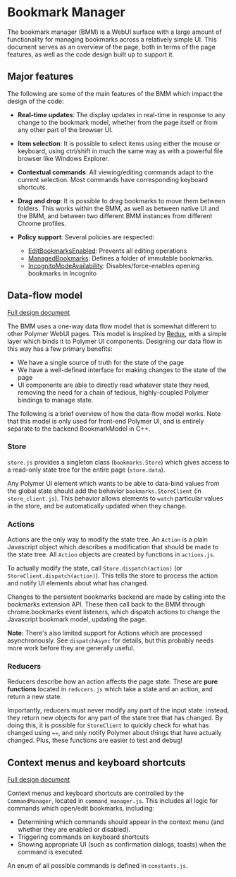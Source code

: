 # Bookmark Manager

The bookmark manager (BMM) is a WebUI surface with a large amount of
functionality for managing bookmarks across a relatively simple UI. This
document serves as an overview of the page, both in terms of the page features,
as well as the code design built up to support it.

## Major features

The following are some of the main features of the BMM which impact the design
of the code:

* **Real-time updates**: The display updates in real-time in response to any
  change to the bookmark model, whether from the page itself or from any other
  part of the browser UI.
* **Item selection**: It is possible to select items using either the mouse or
  keyboard, using ctrl/shift in much the same way as with a powerful file
  browser like Windows Explorer.
* **Contextual commands**: All viewing/editing commands adapt to the current
  selection. Most commands have corresponding keyboard shortcuts.
* **Drag and drop**: It is possible to drag bookmarks to move them between
  folders. This works within the BMM, as well as between native UI and the BMM,
  and between two different BMM instances from different Chrome profiles.
* **Policy support**: Several policies are respected:

  - [EditBookmarksEnabled](https://www.chromium.org/administrators/policy-list-3#EditBookmarksEnabled):
    Prevents all editing operations
  - [ManagedBookmarks](https://www.chromium.org/administrators/policy-list-3#ManagedBookmarks):
    Defines a folder of immutable bookmarks.
  - [IncognitoModeAvailability](https://www.chromium.org/administrators/policy-list-3#IncognitoModeAvailability):
    Disables/force-enables opening bookmarks in Incognito

## Data-flow model

[Full design document](https://docs.google.com/document/d/1deh7jm-x95d_nWfvWqZAwwgzR6q_1SXIuRoNnQlqCqA/edit?usp=sharing)

The BMM uses a one-way data flow model that is somewhat different to other
Polymer WebUI pages. This model is inspired by [Redux](http://redux.js.org/),
with a simple layer which binds it to Polymer UI components. Designing our data
flow in this way has a few primary benefits:

* We have a single source of truth for the state of the page
* We have a well-defined interface for making changes to the state of the page
* UI components are able to directly read whatever state they need, removing the
  need for a chain of tedious, highly-coupled Polymer bindings to manage state.

The following is a brief overview of how the data-flow model works. Note that
this model is only used for front-end Polymer UI, and is entirely separate to
the backend BookmarkModel in C++.

### Store

`store.js` provides a singleton class (`bookmarks.Store`) which gives access to
a read-only state tree for the entire page (`store.data`).

Any Polymer UI element which wants to be able to data-bind values from the
global state should add the behavior `bookmarks.StoreClient` (in
`store_client.js`). This behavior allows elements to `watch` particular values
in the store, and be automatically updated when they change.

### Actions

Actions are the only way to modify the state tree. An `Action` is a plain
Javascript object which describes a modification that should be made to the
state tree. All `Action` objects are created by functions in `actions.js`.

To actually modify the state, call `Store.dispatch(action)` (or
`StoreClient.dispatch(action)`). This tells the store to process the action and
notify UI elements about what has changed.

Changes to the persistent bookmarks backend are made by calling into the
bookmarks extension API. These then call back to the BMM through
chrome.bookmarks event listeners, which dispatch actions to change the
Javascript bookmark model, updating the page.

**Note**: There's also limited support for Actions which are processed
asynchronously. See `dispatchAsync` for details, but this probably needs more
work before they are generally useful.

### Reducers

Reducers describe how an action affects the page state. These are **pure
functions** located in `reducers.js` which take a state and an action, and
return a new state.

Importantly, reducers must never modify any part of the input state: instead,
they return new objects for any part of the state tree that has changed. By
doing this, it is possible for `StoreClient` to quickly check for what has
changed using `==`, and only notify Polymer about things that have actually
changed. Plus, these functions are easier to test and debug!

## Context menus and keyboard shortcuts

[Full design document](https://docs.google.com/document/d/1AUWpwaiHgYlnBWeKW8hgScGZvaGa2BImOeV-d4BF8QE/edit?usp=sharing)

Context menus and keyboard shortcuts are controlled by the `CommandManager`,
located in `command_manager.js`. This includes all logic for commands which
open/edit bookmarks, including:

* Determining which commands should appear in the context menu (and whether they
  are enabled or disabled).
* Triggering commands on keyboard shortcuts
* Showing appropriate UI (such as confirmation dialogs, toasts) when the command
  is executed.

An enum of all possible commands is defined in `constants.js`.

<!-- TODO(calamity):
## Drag and drop
-->
